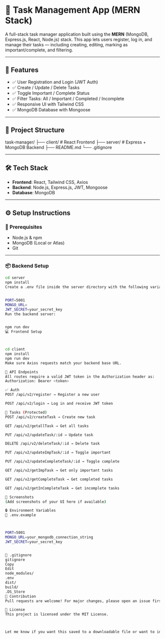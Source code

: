 # 📝 Task Management App (MERN Stack)

A full-stack task manager application built using the **MERN** (MongoDB, Express.js, React, Node.js) stack. This app lets users register, log in, and manage their tasks — including creating, editing, marking as important/complete, and filtering.

---

## 🚀 Features

- ✅ User Registration and Login (JWT Auth)
- ✅ Create / Update / Delete Tasks
- ✅ Toggle Important / Complete Status
- ✅ Filter Tasks: All / Important / Completed / Incomplete
- ✅ Responsive UI with Tailwind CSS
- ✅ MongoDB Database with Mongoose

---

## 📁 Project Structure

task-manager/
├── client/ # React Frontend
├── server/ # Express + MongoDB Backend
├── README.md
└── .gitignore


---

## 🛠️ Tech Stack

- **Frontend**: React, Tailwind CSS, Axios
- **Backend**: Node.js, Express.js, JWT, Mongoose
- **Database**: MongoDB

---

## ⚙️ Setup Instructions

### 📌 Prerequisites

- Node.js & npm
- MongoDB (Local or Atlas)
- Git

---

### 📦 Backend Setup

```bash
cd server
npm install
Create a .env file inside the server directory with the following variables:


PORT=5001
MONGO_URL=
JWT_SECRET=your_secret_key
Run the backend server:


npm run dev
💻 Frontend Setup



cd client
npm install
npm run dev
Make sure Axios requests match your backend base URL.

🔐 API Endpoints
All routes require a valid JWT token in the Authorization header as:
Authorization: Bearer <token>

✅ Auth
POST /api/v2/register → Register a new user

POST /api/v2/login → Log in and receive JWT token

📌 Tasks (Protected)
POST /api/v2/createTask → Create new task

GET /api/v2/getallTask → Get all tasks

PUT /api/v2/updateTask/:id → Update task

DELETE /api/v2/deleteTask/:id → Delete task

PUT /api/v2/updateImpTask/:id → Toggle important

PUT /api/v2/updateCompleteTask/:id → Toggle complete

GET /api/v2/getImpTask → Get only important tasks

GET /api/v2/getCompleteTask → Get completed tasks

GET /api/v2/getInCompleteTask → Get incomplete tasks

📸 Screenshots
(Add screenshots of your UI here if available)

🔒 Environment Variables
📄 .env.example



PORT=5001
MONGO_URL=your_mongodb_connection_string
JWT_SECRET=your_secret_key


📄 .gitignore
gitignore
Copy
Edit
node_modules/
.env
dist/
build/
.DS_Store
🙌 Contribution
Pull requests are welcome! For major changes, please open an issue first to discuss what you would like to change.

📜 License
This project is licensed under the MIT License.



Let me know if you want this saved to a downloadable file or want to include **screenshots or badges** (like GitHub stars, forks, etc.).









